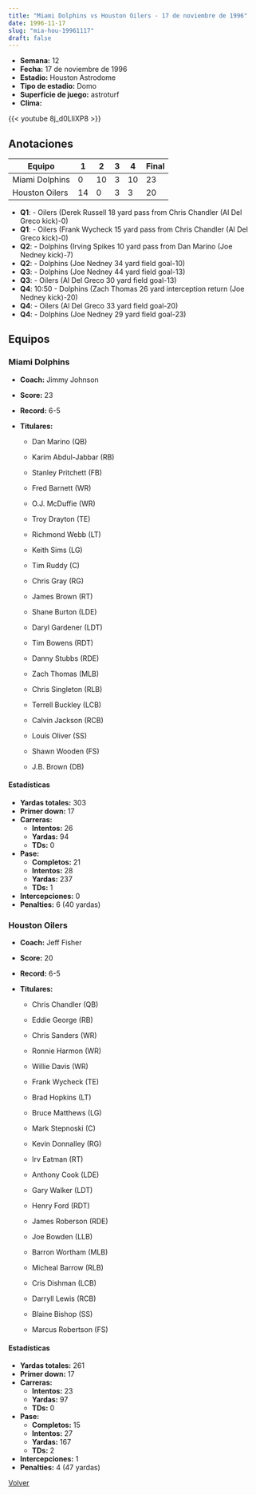 ```yaml
---
title: "Miami Dolphins vs Houston Oilers - 17 de noviembre de 1996"
date: 1996-11-17
slug: "mia-hou-19961117"
draft: false
---
```


- **Semana:** 12
- **Fecha:** 17 de noviembre de 1996
- **Estadio:** Houston Astrodome
- **Tipo de estadio:** Domo
- **Superficie de juego:** astroturf
- **Clima:** 


{{< youtube 8j_d0LliXP8 >}}


## Anotaciones
| Equipo | 1 | 2 | 3 | 4 | Final |
|--------|---|---|---|---|-------|
| Miami Dolphins  | 0 | 10 | 3 | 10  | 23 |
| Houston Oilers  | 14 | 0 | 3 | 3  | 20 |
- **Q1**:  - Oilers (Derek Russell 18 yard pass from Chris Chandler (Al Del Greco kick)-0)
- **Q1**:  - Oilers (Frank Wycheck 15 yard pass from Chris Chandler (Al Del Greco kick)-0)
- **Q2**:  - Dolphins (Irving Spikes 10 yard pass from Dan Marino (Joe Nedney kick)-7)
- **Q2**:  - Dolphins (Joe Nedney 34 yard field goal-10)
- **Q3**:  - Dolphins (Joe Nedney 44 yard field goal-13)
- **Q3**:  - Oilers (Al Del Greco 30 yard field goal-13)
- **Q4**: 10:50 - Dolphins (Zach Thomas 26 yard interception return (Joe Nedney kick)-20)
- **Q4**:  - Oilers (Al Del Greco 33 yard field goal-20)
- **Q4**:  - Dolphins (Joe Nedney 29 yard field goal-23)


## Equipos


### Miami Dolphins
* **Coach:** Jimmy Johnson
* **Score:** 23
* **Record:** 6-5
* **Titulares:** 

  * Dan Marino (QB) 

  * Karim Abdul-Jabbar (RB) 

  * Stanley Pritchett (FB) 

  * Fred Barnett (WR) 

  * O.J. McDuffie (WR) 

  * Troy Drayton (TE) 

  * Richmond Webb (LT) 

  * Keith Sims (LG) 

  * Tim Ruddy (C) 

  * Chris Gray (RG) 

  * James Brown (RT) 

  * Shane Burton (LDE) 

  * Daryl Gardener (LDT) 

  * Tim Bowens (RDT) 

  * Danny Stubbs (RDE) 

  * Zach Thomas (MLB) 

  * Chris Singleton (RLB) 

  * Terrell Buckley (LCB) 

  * Calvin Jackson (RCB) 

  * Louis Oliver (SS) 

  * Shawn Wooden (FS) 

  * J.B. Brown (DB) 

#### Estadísticas
* **Yardas totales:** 303
* **Primer down:** 17
* **Carreras:**
  * **Intentos:** 26
  * **Yardas:** 94
  * **TDs:** 0
* **Pase:**
  * **Completos:** 21
  * **Intentos:** 28
  * **Yardas:** 237
  * **TDs:** 1
* **Intercepciones:** 0
* **Penalties:** 6 (40 yardas)

### Houston Oilers
* **Coach:** Jeff Fisher
* **Score:** 20
* **Record:** 6-5
* **Titulares:** 

  * Chris Chandler (QB) 

  * Eddie George (RB) 

  * Chris Sanders (WR) 

  * Ronnie Harmon (WR) 

  * Willie Davis (WR) 

  * Frank Wycheck (TE) 

  * Brad Hopkins (LT) 

  * Bruce Matthews (LG) 

  * Mark Stepnoski (C) 

  * Kevin Donnalley (RG) 

  * Irv Eatman (RT) 

  * Anthony Cook (LDE) 

  * Gary Walker (LDT) 

  * Henry Ford (RDT) 

  * James Roberson (RDE) 

  * Joe Bowden (LLB) 

  * Barron Wortham (MLB) 

  * Micheal Barrow (RLB) 

  * Cris Dishman (LCB) 

  * Darryll Lewis (RCB) 

  * Blaine Bishop (SS) 

  * Marcus Robertson (FS) 

#### Estadísticas
* **Yardas totales:** 261
* **Primer down:** 17
* **Carreras:**
  * **Intentos:** 23
  * **Yardas:** 97
  * **TDs:** 0
* **Pase:**
  * **Completos:** 15
  * **Intentos:** 27
  * **Yardas:** 167
  * **TDs:** 2
* **Intercepciones:** 1
* **Penalties:** 4 (47 yardas)


[Volver](/historia/1996)
